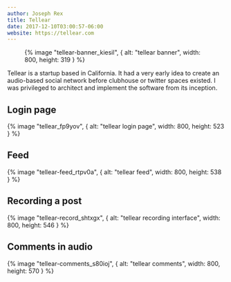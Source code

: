 ```yaml
---
author: Joseph Rex
title: Tellear
date: 2017-12-10T03:00:57-06:00
website: https://tellear.com
---
```


<figure>
{% image "tellear-banner_kiesil", { alt: "tellear banner", width: 800, height: 319 } %}
</figure>

Tellear is a startup based in California. It had a very early idea to create an audio-based social network
before clubhouse or twitter spaces existed. I was privileged to architect and implement the software
from its inception.
<!--more-->

## Login page
{% image "tellear_fp9yov", { alt: "tellear login page", width: 800, height: 523 } %}

## Feed
{% image "tellear-feed_rtpv0a", { alt: "tellear feed", width: 800, height: 538 } %}

## Recording a post
{% image "tellear-record_shtxgx", { alt: "tellear recording interface", width: 800, height: 546 } %}

## Comments in audio
{% image "tellear-comments_s80ioj", { alt: "tellear comments", width: 800, height: 570 } %}
